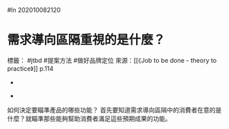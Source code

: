 #ln 202010082120
# 需求導向區隔重視的是什麼？
標籤： #jtbd #提案方法 #做好品牌定位 
來源：[[《Job to be done - theory to practice》]] p.114

-

>

-

如何決定要瞄準產品的哪些功能？
首先要知道需求導向區隔中的消費者在意的是什麼？就瞄準那些能夠幫助消費者滿足這些預期成果的功能。